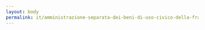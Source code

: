 ```yaml
---
layout: body
permalink: it/amministrazione-separata-dei-beni-di-uso-civico-della-frazione-di-gais/
---
```


